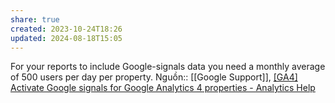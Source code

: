```yaml
---
share: true
created: 2023-10-24T18:26
updated: 2024-08-18T15:05
---
```

For your reports to include Google-signals data you need a monthly average of 500 users per day per property.
Nguồn:: [[Google Support]], [[GA4] Activate Google signals for Google Analytics 4 properties - Analytics Help](https://support.google.com/analytics/answer/9445345?sjid=15541438504357375011-AP#zippy=%2Cin-this-article%2Ccross-platform-reporting)